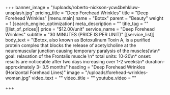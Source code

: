 +++
banner_image = "/uploads/roberto-nickson-ycw4behkluw-unsplash.jpg"
pricing_title = "Deep Forehead Wrinkles"
title = "Deep Forehead Wrinkles"
[menu.main]
name = "Botox"
parent = "Beauty"
weight = 1
[search_engine_optimization]
meta_description = ""
title_tag = ""
[[list_of_prices]]
price = "$12.00/unit"
service_name = "Deep Forehead Wrinkles"
subtitle = "30 MINUTES (PRICE IS PER UNIT)"
[[service_list]]
body_text = "(Botox, also known as Botoxulinum Toxin A, is a purified protein complex that blocks the release of acetylcholine at the neuromuscular junction causing temporary paralysis of the muscles)\n\n* goal: relaxation of the Frontalis muscle \n* total units: 10-20\n* onset: results are noticeable after two days increasing over 1-2 weeks\n* duration- approximately 3- 3.5 months"
heading = "Deep Forehead Wrinkles (Horizontal Forehead Lines)"
image = "/uploads/forehead-wrinkles-woman.jpg"
video_text = ""
video_title = ""
youtube_video = ""

+++
